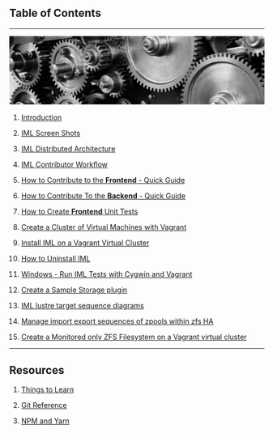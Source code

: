 ## Table of Contents
---
![gears](md_Graphics/gears_sm.jpg)

1. [Introduction](Introduction.md)

1. [IML Screen Shots](IML_Screen_Shots.md)

1. [IML Distributed Architecture](IML_Distributed_Architecture.md)

1. [IML Contributor Workflow](IML_Contributor_Workflow.md)

1. [How to Contribute to the **Frontend** - Quick Guide](Contribute_To_Frontend_Quick_Guide.md)

1. [How to Contribute To the **Backend** - Quick Guide](Contribute_To_Backend_Quick_Guide.md)

1. [How to Create **Frontend** Unit Tests](Create_Frontend_Unit_Tests.md)

1. [Create a Cluster of Virtual Machines with Vagrant](https://github.com/intel-hpdd/Vagrantfiles/blob/master/README.md)

1. [Install IML on a Vagrant Virtual Cluster](Installing_IML_on_Vagrant.md)

1. [How to Uninstall IML](UnInstall_IML.md)

1. [Windows - Run IML Tests with Cygwin and Vagrant](Run_Iml_Tests_Cygwin.md)

1.  [Create a Sample Storage plugin](https://github.com/intel-hpdd/sample-storage-plugin
)

1. [IML lustre target sequence diagrams](IML_Lustre_Target_Sequence_Diagrams.md)

1. [Manage import export sequences of zpools within zfs HA](Managing_Import_Export_Sequences_of_Zpools_within_zfs_HA.md)

1. [Create a Monitored only ZFS Filesystem on a Vagrant virtual cluster](Monitored_Only_ZFS.md)

---
## Resources

1.  [Things to Learn](Things_to_Learn.md)

1.  [Git Reference](Git_Reference.md)

1. [NPM and Yarn](NPM_and_Yarn.md)
